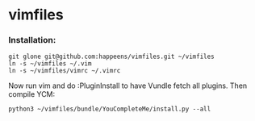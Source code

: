 # vimfiles

### Installation:

```
git glone git@github.com:happeens/vimfiles.git ~/vimfiles
ln -s ~/vimfiles ~/.vim
ln -s ~/vimfiles/vimrc ~/.vimrc
```

Now run vim and do :PluginInstall to have Vundle fetch all plugins.
Then compile YCM:

```
python3 ~/vimfiles/bundle/YouCompleteMe/install.py --all
```

